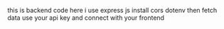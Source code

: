 this is backend code 
here i use express js 
install cors dotenv 
then fetch data use your api key 
and connect with your frontend
